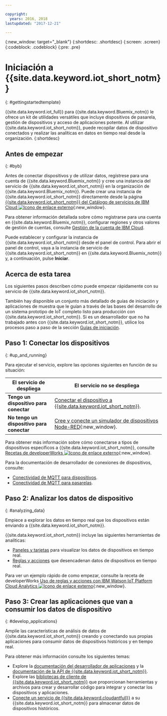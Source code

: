 ```yaml
---

copyright:
  years: 2016, 2018
lastupdated: "2017-12-21"

---
```


{:new_window: target="_blank"}
{:shortdesc: .shortdesc}
{:screen: .screen}
{:codeblock: .codeblock}
{:pre: .pre}

# Iniciación a {{site.data.keyword.iot_short_notm}}
{: #gettingstartedtemplate}

{{site.data.keyword.iot_full}} para {{site.data.keyword.Bluemix_notm}} le ofrece un kit de utilidades versátiles que incluye dispositivos de pasarela, gestión de dispositivos y acceso de aplicaciones potente. Al utilizar {{site.data.keyword.iot_short_notm}}, puede recopilar datos de dispositivo conectados y realizar las analíticas en datos en tiempo real desde la organización.
{:shortdesc}

## Antes de empezar
{: #byb}

Antes de conectar dispositivos y de utilizar datos, regístrese para una cuenta de {{site.data.keyword.Bluemix_notm}} y cree una instancia del servicio de {{site.data.keyword.iot_short_notm}} en la organización de {{site.data.keyword.Bluemix_notm}}. Puede crear una instancia de {{site.data.keyword.iot_short_notm}} directamente desde la página [{{site.data.keyword.iot_short_notm}} del Catálogo de servicios de IBM Cloud ![Icono de enlace externo](../../icons/launch-glyph.svg "Icono de enlace externo")](https://console.{DomainName}/catalog/services/internet-of-things-platform/){:new_window}.  

Para obtener información detallada sobre cómo registrarse para una cuenta en {{site.data.keyword.Bluemix_notm}}, configurar regiones y otros valores de gestión de cuentas, consulte [Gestión de la cuenta de IBM Cloud](https://console.ng.bluemix.net/docs/admin/account.html#signup).

Puede establecer y configurar la instancia de {{site.data.keyword.iot_short_notm}} desde el panel de control. Para abrir el panel de control, vaya a la instancia de servicio de {{site.data.keyword.iot_short_notm}} en {{site.data.keyword.Bluemix_notm}} y, a continuación, pulse **Iniciar**.

## Acerca de esta tarea

Los siguientes pasos describen cómo puede empezar rápidamente con su servicio de {{site.data.keyword.iot_short_notm}}.

También hay disponible un conjunto más detallado de guías de iniciación y aplicaciones de muestra que le guían a través de las bases del desarrollo de un sistema prototipo de IoT completo listo para producción con {{site.data.keyword.iot_short_notm}}. Si es un desarrollador que no ha trabajado antes con {{site.data.keyword.iot_short_notm}}, utilice los procesos paso a paso de la sección [Guías de iniciación](https://console.bluemix.net/docs/services/IoT/getting_started/getting-started-iot-overview.html#getting-started).

## Paso 1: Conectar los dispositivos
{: #up_and_running}

Para ejecutar el servicio, explore las opciones siguientes en función de su situación:

   |   El servicio de despliega | El servicio no se despliega
  ------------- | -------------
  **Tengo un dispositivo para conectar** | [Conectar el dispositivo a {{site.data.keyword.iot_short_notm}}](iotplatform_task.html#iotplatform_task).| Explore la conexión del dispositivo en la [Demostración de la organización Play ![Icono de enlace externo](../../icons/launch-glyph.svg "Icono de enlace externo")](http://discover-iot.eu-gb.mybluemix.net/?cm_mc_uid=44491599487314618721024&cm_mc_sid_50200000=1462798151#/play){:new_window}.
  **No tengo un dispositivo para conectar** | [Cree y conecte un simulador de dispositivos Node-RED](nodereddevice_sample.html){:new_window}. | Iníciese a [Watson IoT Platform Starter](https://console.ng.bluemix.net/docs/starters/IoT/iot500.html).
Para obtener más información sobre cómo conectarse a tipos de dispositivos específicos a {{site.data.keyword.iot_short_notm}}, consulte [Recetas de developerWorks ![Icono de enlace externo](../../icons/launch-glyph.svg "Icono de enlace externo")](https://developer.ibm.com/recipes/tutorials/category/internet-of-things-iot/){:new_window}.  

Para la documentación de desarrollador de conexiones de dispositivos, consulte:
- [Conectividad de MQTT para dispositivos](devices/mqtt.html).
- [Conectividad de MQTT para pasarelas](gateways/mqtt.html).

## Paso 2: Analizar los datos de dispositivo
{: #analyzing_data}

Empiece a explorar los datos en tiempo real que los dispositivos están enviando a {{site.data.keyword.iot_short_notm}}.

{{site.data.keyword.iot_short_notm}} incluye las siguientes herramientas de analíticas:  
- [Paneles y tarjetas](data_visualization.html) para visualizar los datos de dispositivos en tiempo real.
- [Reglas y acciones](analytics.html) que desencadenan datos de dispositivos en tiempo real.

Para ver un ejemplo rápido de como empezar, consulte la receta de developerWorks [Uso de reglas y acciones con IBM Watson IoT Platform Cloud Analytics ![Icono de enlace externo](../../icons/launch-glyph.svg "Icono de enlace externo")](https://developer.ibm.com/recipes/tutorials/using-rules-and-actions-with-ibm-watson-iot-platform-cloud-analytics/){:new_window}.

## Paso 3: Crear las aplicaciones que van a consumir los datos de dispositivo
{: #develop_applications}

Amplíe las características de análisis de datos de {{site.data.keyword.iot_short_notm}} creando y conectando sus propias aplicaciones para consumir datos de dispositivos históricos y en tiempo real.

Para obtener más información consulte los siguientes temas:   
- Explore la [documentación del desarrollador de aplicaciones](applications/api.html) y la [documentación de la API de {{site.data.keyword.iot_short_notm}}](reference/api.html).
- Explore las [bibliotecas de cliente de {{site.data.keyword.iot_short_notm}}](iot_platform_client_lib.html) que proporcionan herramientas y archivos para crear y desarrollar código para integrar y conectar los dispositivos y aplicaciones.
- [Conecte un servicio de {{site.data.keyword.cloudantfull}}](cloudant_connector.html) a su {{site.data.keyword.iot_short_notm}} para almacenar datos de dispositivos históricos.
